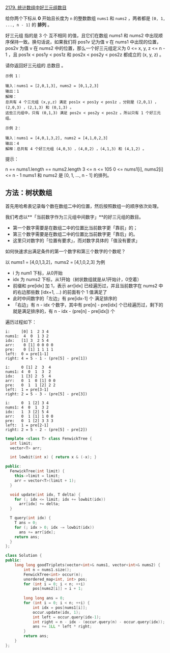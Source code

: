 [2179. 统计数组中好三元组数目](https://leetcode-cn.com/problems/count-good-triplets-in-an-array/)

给你两个下标从 **0** 开始且长度为 `n` 的整数数组 `nums1` 和 `nums2` ，两者都是 `[0, 1, ..., n - 1]` 的 **排列** 。

好三元组 指的是 3 个 互不相同 的值，且它们在数组 nums1 和 nums2 中出现顺序保持一致。换句话说，如果我们将 pos1v 记为值 v 在 nums1 中出现的位置，pos2v 为值 v 在 nums2 中的位置，那么一个好三元组定义为 0 <= x, y, z <= n - 1 ，且 pos1x < pos1y < pos1z 和 pos2x < pos2y < pos2z 都成立的 (x, y, z) 。

请你返回好三元组的 总数目 。

```
示例 1：

输入：nums1 = [2,0,1,3], nums2 = [0,1,2,3]
输出：1
解释：
总共有 4 个三元组 (x,y,z) 满足 pos1x < pos1y < pos1z ，分别是 (2,0,1) ，(2,0,3) ，(2,1,3) 和 (0,1,3) 。
这些三元组中，只有 (0,1,3) 满足 pos2x < pos2y < pos2z 。所以只有 1 个好三元组。

示例 2：

输入：nums1 = [4,0,1,3,2], nums2 = [4,1,0,2,3]
输出：4
解释：总共有 4 个好三元组 (4,0,3) ，(4,0,2) ，(4,1,3) 和 (4,1,2) 。
```

提示：

n == nums1.length == nums2.length
3 <= n <= 105
0 <= nums1[i], nums2[i] <= n - 1
nums1 和 nums2 是 [0, 1, ..., n - 1] 的排列。

## 方法：树状数组

首先用哈希表记录每个数在数组二中的位置，然后按照数组一的顺序依次处理。

我们考虑以**「当前数字作为三元组中间数字」**的好三元组的数目。

- 第一个数字需要是在数组二中的位置比当前数字更「靠前」的；
- 第三个数字需要是在数组二中的位置比当前数字更「靠后」的。
- 这里只对数字的「位置有要求」，而对数字具体的「值没有要求」

如何快速求出满足条件的第一个数字和第三个数字的个数呢？

以 nums1 = [4,0,1,3,2]，nums2 = [4,1,0,2,3] 为例

- i 为 num1 下标，从0开始
- idx 为 nums2 下标，从1开始（树状数组就是从1开始计，0空着）
- 前缀和 pre[idx] 加 1，表示 arr[idx] 已经遍历过，并且当前数字在 nums2 中的右边那些数 [idx+1, ...) 的前面有个 1 值满足了
- 此时中间数字的「左边」有 pre[idx-1] 个 满足排序的
- 「右边」有 n - idx 个数字，其中有 pre[n] - pre[idx] 个已经遍历过，剩下的就是满足排序的，有 n - idx - (pre[n] - pre[idx]) 个

遍历过程如下：

```
i:     [0] 1  2 3 4
nums1:  4  0  1 3 2
idx:   [1] 3  2 5 4
arr:    0 [1] 0 0 0 0 
pre:    0 [1] 1 1 1 1
left:  0 = pre[1-1]
right: 4 = 5 - 1 - (pre[5] - pre[1])
```

```
i:     0 [1] 2  3  4
nums1: 4  0  1  3  2
idx:   1 [3] 2  5  4
arr:   0  1  0 [1] 0 0 
pre:   0  1  1 [2] 2 2
left:  1 = pre[3-1]
right: 2 = 5 - 3 - (pre[5] - pre[3])
```

```
i:     0  1 [2] 3 4
nums1: 4  0  1  3 2
idx:   1  3 [2] 5 4
arr:   0  1 [1] 1 0 0 
pre:   0  1 [2] 3 3 3
left:  1 = pre[2-1]
right: 2 = 5 - 2 - (pre[5] - pre[2])
```



```c++
template <class T> class FenwickTree {
  int limit;
  vector<T> arr;

  int lowbit(int x) { return x & (-x); }

public:
  FenwickTree(int limit) {
    this->limit = limit;
    arr = vector<T>(limit + 1);
  }

  void update(int idx, T delta) {
    for (; idx <= limit; idx += lowbit(idx))
      arr[idx] += delta;
  }

  T query(int idx) {
    T ans = 0;
    for (; idx > 0; idx -= lowbit(idx))
      ans += arr[idx];
    return ans;
  }
};

class Solution {
public:
    long long goodTriplets(vector<int>& nums1, vector<int>& nums2) {
        int n = nums1.size();
        FenwickTree<int> occur(n);
        unordered_map<int, int> pos;
        for (int i = 0; i < n; ++i)
            pos[nums2[i]] = i + 1;
        
        long long ans = 0;
        for (int i = 0; i < n; ++i) {
            int idx = pos[nums1[i]];
            occur.update(idx, 1);
            int left = occur.query(idx-1);
            int right = n - idx - (occur.query(n) - occur.query(idx));
            ans += 1LL * left * right;
        }
        return ans;
    }
};
```

